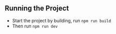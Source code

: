 ## Running the Project

- Start the project by building, run `npm run build`
- Then run `npm run dev`
